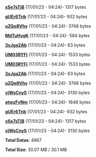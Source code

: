 [**xSe7sTjB**](/data/xSe7sTjB.txt) (17/01/23 - 04:24)- 1317 bytes

[**gUEr6Tnb**](/data/gUEr6Tnb.txt) (17/01/23 - 04:24)- 932 bytes

[**uZQe8Vhv**](/data/uZQe8Vhv.txt) (17/01/23 - 04:24)- 3748 bytes

[**MdTuHvqK**](/data/MdTuHvqK.txt) (17/01/23 - 04:24)- 584 bytes

[**3xJga2Ab**](/data/3xJga2Ab.txt) (17/01/23 - 04:24)- 63 bytes

[**UM03RYFj**](/data/UM03RYFj.txt) (17/01/23 - 04:24)- 1533 bytes

[**UM03RYFj**](/data/UM03RYFj.txt) (17/01/23 - 04:24)- 1533 bytes

[**3xJga2Ab**](/data/3xJga2Ab.txt) (17/01/23 - 04:24)- 63 bytes

[**uZQe8Vhv**](/data/uZQe8Vhv.txt) (17/01/23 - 04:24)- 3748 bytes

[**vjWsCnyS**](/data/vjWsCnyS.txt) (17/01/23 - 04:24)- 3130 bytes

[**atwzFvNm**](/data/atwzFvNm.txt) (17/01/23 - 04:24)- 1648 bytes

[**gUEr6Tnb**](/data/gUEr6Tnb.txt) (17/01/23 - 04:24)- 932 bytes

[**xSe7sTjB**](/data/xSe7sTjB.txt) (17/01/23 - 04:24)- 1317 bytes

[**vjWsCnyS**](/data/vjWsCnyS.txt) (17/01/23 - 04:24)- 3130 bytes

**Total Datas**: 4867

**Total Size**: 30.07 MB / 30.1 MB